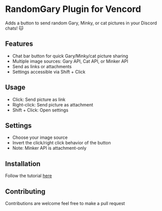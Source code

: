 # RandomGary Plugin for Vencord

Adds a button to send random Gary, Minky, or cat pictures in your Discord chats! 🐱

## Features
- Chat bar button for quick Gary/Minky/cat picture sharing
- Multiple image sources: Gary API, Cat API, or Minker API
- Send as links or attachments
- Settings accessible via Shift + Click

## Usage
- Click: Send picture as link
- Right-click: Send picture as attachment
- Shift + Click: Open settings

## Settings
- Choose your image source
- Invert the click/right click behavior of the button
- Note: Minker API is attachment-only

## Installation
Follow the tutorial [here](https://discord.com/channels/1015060230222131221/1257038407503446176/1257038407503446176)


## Contributing
Contributions are welcome feel free to make a pull request
